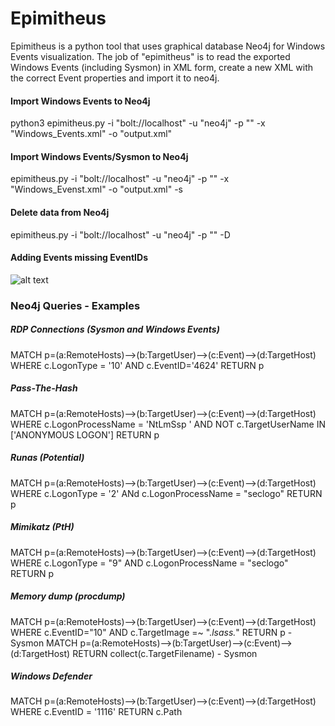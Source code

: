 # Epimitheus
Epimitheus is a python tool that uses graphical database Neo4j for Windows Events visualization. The job of "epimitheus" is to read the exported Windows Events (including Sysmon) in XML form, create a new XML with the correct Event properties and import it to neo4j.


#### Import Windows Events to Neo4j
python3 epimitheus.py -i "bolt://localhost" -u "neo4j" -p "<password>" -x "Windows_Events.xml" -o "output.xml"

#### Import Windows Events/Sysmon to Neo4j
epimitheus.py -i "bolt://localhost" -u "neo4j" -p "<password>" -x "Windows_Evenst.xml" -o "output.xml" -s
  
#### Delete data from Neo4j
epimitheus.py -i "bolt://localhost" -u "neo4j" -p "<password>" -D

#### Adding Events missing EventIDs

![alt text](https://github.com/tasox/Epimitheus/blob/master/images/addEventIDs.png)


### Neo4j Queries - Examples

##### RDP Connections (Sysmon and Windows Events)

MATCH p=(a:RemoteHosts)-->(b:TargetUser)-->(c:Event)-->(d:TargetHost) WHERE c.LogonType = '10' AND c.EventID='4624' RETURN p

##### Pass-The-Hash

MATCH p=(a:RemoteHosts)-->(b:TargetUser)-->(c:Event)-->(d:TargetHost) WHERE c.LogonProcessName = 'NtLmSsp ' AND NOT c.TargetUserName IN ['ANONYMOUS LOGON'] RETURN p

##### Runas (Potential)

MATCH p=(a:RemoteHosts)-->(b:TargetUser)-->(c:Event)-->(d:TargetHost) WHERE c.LogonType = '2' ANd c.LogonProcessName = "seclogo" RETURN p

##### Mimikatz (PtH)

MATCH p=(a:RemoteHosts)-->(b:TargetUser)-->(c:Event)-->(d:TargetHost) WHERE c.LogonType = "9" AND c.LogonProcessName = "seclogo" RETURN p

##### Memory dump (procdump)

MATCH p=(a:RemoteHosts)-->(b:TargetUser)-->(c:Event)-->(d:TargetHost) WHERE c.EventID="10" AND c.TargetImage =~ ".*lsass.*" RETURN p - Sysmon
MATCH p=(a:RemoteHosts)-->(b:TargetUser)-->(c:Event)-->(d:TargetHost) RETURN collect(c.TargetFilename)  - Sysmon

##### Windows Defender

MATCH p=(a:RemoteHosts)-->(b:TargetUser)-->(c:Event)-->(d:TargetHost) WHERE c.EventID = '1116' RETURN c.Path

